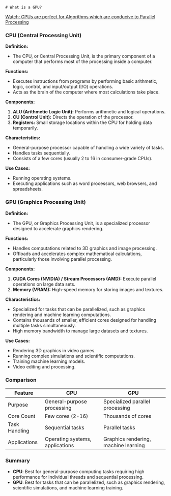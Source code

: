     # What is a GPU?

[Watch: GPUs are perfect for Algorithms which are conducive to Parallel Processing](https://www.facebook.com/share/r/CoGRFnMdUZyYNK1h/)

### CPU (Central Processing Unit)

**Definition:**
- The CPU, or Central Processing Unit, is the primary component of a computer that performs most of the processing inside a computer.

**Functions:**
- Executes instructions from programs by performing basic arithmetic, logic, control, and input/output (I/O) operations.
- Acts as the brain of the computer where most calculations take place.

**Components:**
1. **ALU (Arithmetic Logic Unit):** Performs arithmetic and logical operations.
2. **CU (Control Unit):** Directs the operation of the processor.
3. **Registers:** Small storage locations within the CPU for holding data temporarily.

**Characteristics:**
- General-purpose processor capable of handling a wide variety of tasks.
- Handles tasks sequentially.
- Consists of a few cores (usually 2 to 16 in consumer-grade CPUs).

**Use Cases:**
- Running operating systems.
- Executing applications such as word processors, web browsers, and spreadsheets.

### GPU (Graphics Processing Unit)

**Definition:**
- The GPU, or Graphics Processing Unit, is a specialized processor designed to accelerate graphics rendering.

**Functions:**
- Handles computations related to 3D graphics and image processing.
- Offloads and accelerates complex mathematical calculations, particularly those involving parallel processing.

**Components:**
1. **CUDA Cores (NVIDIA) / Stream Processors (AMD):** Execute parallel operations on large data sets.
2. **Memory (VRAM):** High-speed memory for storing images and textures.

**Characteristics:**
- Specialized for tasks that can be parallelized, such as graphics rendering and machine learning computations.
- Contains thousands of smaller, efficient cores designed for handling multiple tasks simultaneously.
- High memory bandwidth to manage large datasets and textures.

**Use Cases:**
- Rendering 3D graphics in video games.
- Running complex simulations and scientific computations.
- Training machine learning models.
- Video editing and processing.

### Comparison

| Feature       | CPU                         | GPU                         |
|---------------|-----------------------------|-----------------------------|
| Purpose       | General-purpose processing  | Specialized parallel processing |
| Core Count    | Few cores (2-16)            | Thousands of cores          |
| Task Handling | Sequential tasks            | Parallel tasks              |
| Applications  | Operating systems, applications | Graphics rendering, machine learning |

### Summary

- **CPU**: Best for general-purpose computing tasks requiring high performance for individual threads and sequential processing.
- **GPU**: Best for tasks that can be parallelized, such as graphics rendering, scientific simulations, and machine learning training.


